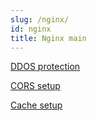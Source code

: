 ```yaml
---
slug: /nginx/
id: nginx
title: Nginx main
---
```


[DDOS protection](ddos)

[CORS setup](cors)

[Cache setup](cache)
